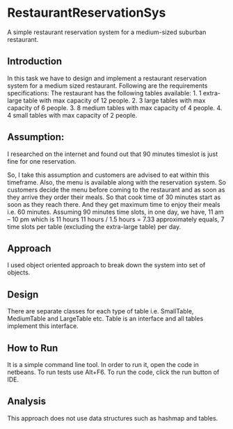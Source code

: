 # RestaurantReservationSys

A simple restaurant reservation system for a medium-sized suburban restaurant.

<h2>Introduction</h2>
In this task we have to design and implement a restaurant reservation system for a medium sized restaurant.
Following are the requirements specifications:
The restaurant has the following tables available:
1.	1 extra-large table with max capacity of 12 people.
2.	3 large tables with max capacity of 6 people.
3.	8 medium tables with max capacity of 4 people.
4.	4 small tables with max capacity of 2 people.

<h2>Assumption:</h2> 
I researched on the internet and found out that 90 minutes timeslot is just fine for one reservation.

So, I take this assumption and customers are advised to eat within this timeframe. Also, the menu is available along with the reservation system. So customers decide the menu before coming to the restaurant and as soon as they arrive they order their meals. So that cook time of 30 minutes start as soon as they reach there. And they get maximum time to enjoy their meals i.e. 60 minutes.
Assuming 90 minutes time slots, in one day, we have,
11 am – 10 pm which is 11 hours 
11 hours / 1.5 hours = 7.33 approximately equals, 7 time slots per table (excluding the extra-large table) per day.	

<h2>Approach</h2>

I used object oriented approach to break down the system into set of objects.

<h2>Design</h2>
There are separate classes for each type of table i.e. SmallTable, MediumTable and LargeTable etc.
Table is an interface and all tables implement this interface.

<h2>How to Run</h2>
It is a simple command line tool. In order to run it, open the code in netbeans. To run tests use Alt+F6. To run the code, click the run button of IDE.

<h2>Analysis</h2>
This approach does not use data structures such as hashmap and tables.

